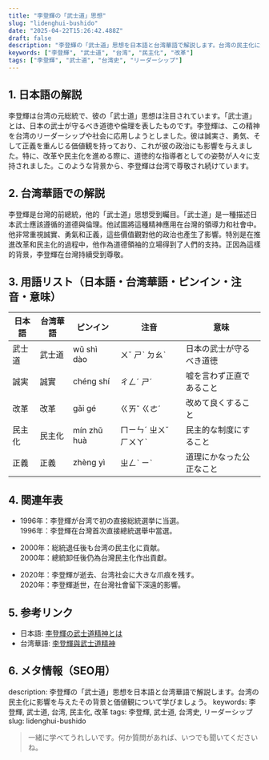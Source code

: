 ```yaml
---
title: "李登輝の「武士道」思想"
slug: "lidenghui-bushido"
date: "2025-04-22T15:26:42.488Z"
draft: false
description: "李登輝の「武士道」思想を日本語と台湾華語で解説します。台湾の民主化に影響を与えたその背景と価値観について学びましょう。"
keywords: ["李登輝", "武士道", "台湾", "民主化", "改革"]
tags: ["李登輝", "武士道", "台湾史", "リーダーシップ"]
---
```


## 1. 日本語の解説
李登輝は台湾の元総統で、彼の「武士道」思想は注目されています。「武士道」とは、日本の武士が守るべき道徳や倫理を表したものです。李登輝は、この精神を台湾のリーダーシップや社会に応用しようとしました。彼は誠実さ、勇気、そして正義を重んじる価値観を持っており、これが彼の政治にも影響を与えました。特に、改革や民主化を進める際に、道徳的な指導者としての姿勢が人々に支持されました。このような背景から、李登輝は台湾で尊敬され続けています。

## 2. 台湾華語での解説
李登輝是台灣的前總統，他的「武士道」思想受到矚目。「武士道」是一種描述日本武士應該遵循的道德與倫理。他試圖將這種精神應用在台灣的領導力和社會中。他非常重視誠實、勇氣和正義，這些價值觀對他的政治也產生了影響。特別是在推進改革和民主化的過程中，他作為道德領袖的立場得到了人們的支持。正因為這樣的背景，李登輝在台灣持續受到尊敬。

## 3. 用語リスト（日本語・台湾華語・ピンイン・注音・意味）
| 日本語 | 台湾華語 | ピンイン | 注音 | 意味 |
|---|---|---|---|---|
| 武士道 | 武士道 | wǔ shì dào | ㄨˇ ㄕˋ ㄉㄠˋ | 日本の武士が守るべき道徳 |
| 誠実 | 誠實 | chéng shí | ㄔㄥˊ ㄕˊ | 嘘を言わず正直であること |
| 改革 | 改革 | gǎi gé | ㄍㄞˇ ㄍㄜˊ | 改めて良くすること |
| 民主化 | 民主化 | mín zhǔ huà | ㄇㄧㄣˊ ㄓㄨˇ ㄏㄨㄚˋ | 民主的な制度にすること |
| 正義 | 正義 | zhèng yì | ㄓㄥˋ ㄧˋ | 道理にかなった公正なこと |

## 4. 関連年表
- 1996年：李登輝が台湾で初の直接総統選挙に当選。  
  1996年：李登輝在台灣首次直接總統選舉中當選。

- 2000年：総統退任後も台湾の民主化に貢献。  
  2000年：總統卸任後仍為台灣民主化作出貢獻。

- 2020年：李登輝が逝去、台湾社会に大きな爪痕を残す。  
  2020年：李登輝逝世，在台灣社會留下深遠的影響。

## 5. 参考リンク
- 日本語: [李登輝の武士道精神とは](https://www.example.jp)
- 台湾華語: [李登輝與武士道精神](https://www.example.tw)

## 6. メタ情報（SEO用）
description: 李登輝の「武士道」思想を日本語と台湾華語で解説します。台湾の民主化に影響を与えたその背景と価値観について学びましょう。
keywords: 李登輝, 武士道, 台湾, 民主化, 改革
tags: 李登輝, 武士道, 台湾史, リーダーシップ
slug: lidenghui-bushido

> 一緒に学べてうれしいです。何か質問があれば、いつでも聞いてくださいね。